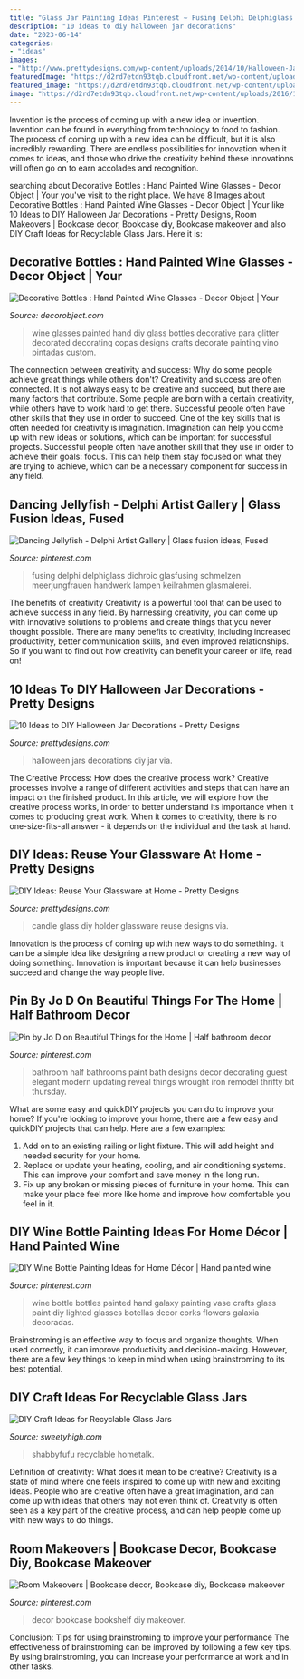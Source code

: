 ```yaml
---
title: "Glass Jar Painting Ideas Pinterest ~ Fusing Delphi Delphiglass Dichroic Glasfusing Schmelzen Meerjungfrauen Handwerk Lampen Keilrahmen Glasmalerei"
description: "10 ideas to diy halloween jar decorations"
date: "2023-06-14"
categories:
- "ideas"
images:
- "http://www.prettydesigns.com/wp-content/uploads/2014/10/Halloween-Jars.jpg"
featuredImage: "https://d2rd7etdn93tqb.cloudfront.net/wp-content/uploads/2016/12/Jar-DIY-Shabbyfufu-121616.jpg"
featured_image: "https://d2rd7etdn93tqb.cloudfront.net/wp-content/uploads/2016/12/Jar-DIY-Shabbyfufu-121616.jpg"
image: "https://d2rd7etdn93tqb.cloudfront.net/wp-content/uploads/2016/12/Jar-DIY-Shabbyfufu-121616.jpg"
---
```



Invention is the process of coming up with a new idea or invention. Invention can be found in everything from technology to food to fashion. The process of coming up with a new idea can be difficult, but it is also incredibly rewarding. There are endless possibilities for innovation when it comes to ideas, and those who drive the creativity behind these innovations will often go on to earn accolades and recognition.

	

		
searching about Decorative Bottles : Hand Painted Wine Glasses - Decor Object | Your you've visit to the right place. We have 8 Images about Decorative Bottles : Hand Painted Wine Glasses - Decor Object | Your like 10 Ideas to DIY Halloween Jar Decorations - Pretty Designs, Room Makeovers | Bookcase decor, Bookcase diy, Bookcase makeover and also DIY Craft Ideas for Recyclable Glass Jars. Here it is:
		
    
## Decorative Bottles : Hand Painted Wine Glasses - Decor Object | Your

<img loading=lazy src="https://decorobject.com/wp-content/uploads/2018/11/Decorative-Bottles-Hand-Painted-Wine-Glasses.jpg" onerror="this.onerror=null;this.src='https://tse1.mm.bing.net/th?id=OIP.TyOmce0wv0LeLNfe_6ktHgHaJ6&amp;pid=15.1';" alt="Decorative Bottles : Hand Painted Wine Glasses - Decor Object | Your">

_Source: decorobject.com_

>wine glasses painted hand diy glass bottles decorative para glitter decorated decorating copas designs crafts decorate painting vino pintadas custom. 

	

The connection between creativity and success: Why do some people achieve great things while others don't?
Creativity and success are often connected. It is not always easy to be creative and succeed, but there are many factors that contribute. Some people are born with a certain creativity, while others have to work hard to get there. Successful people often have other skills that they use in order to succeed. One of the key skills that is often needed for creativity is imagination. Imagination can help you come up with new ideas or solutions, which can be important for successful projects. Successful people often have another skill that they use in order to achieve their goals: focus. This can help them stay focused on what they are trying to achieve, which can be a necessary component for success in any field.

    
## Dancing Jellyfish - Delphi Artist Gallery | Glass Fusion Ideas, Fused

<img loading=lazy src="https://i.pinimg.com/736x/26/45/1e/26451e49f7f326a1468f4748b53ffd46.jpg" onerror="this.onerror=null;this.src='https://tse1.mm.bing.net/th?id=OIP.jdpKfplm-z63rxs9yN9yqgHaJ4&amp;pid=15.1';" alt="Dancing Jellyfish - Delphi Artist Gallery | Glass fusion ideas, Fused">

_Source: pinterest.com_

>fusing delphi delphiglass dichroic glasfusing schmelzen meerjungfrauen handwerk lampen keilrahmen glasmalerei. 

	

The benefits of creativity
Creativity is a powerful tool that can be used to achieve success in any field. By harnessing creativity, you can come up with innovative solutions to problems and create things that you never thought possible. There are many benefits to creativity, including increased productivity, better communication skills, and even improved relationships. So if you want to find out how creativity can benefit your career or life, read on!

    
## 10 Ideas To DIY Halloween Jar Decorations - Pretty Designs

<img loading=lazy src="http://www.prettydesigns.com/wp-content/uploads/2014/10/Halloween-Jars.jpg" onerror="this.onerror=null;this.src='https://tse3.mm.bing.net/th?id=OIP.jbfViSDxw5VpOgQAn7UdaQHaFj&amp;pid=15.1';" alt="10 Ideas to DIY Halloween Jar Decorations - Pretty Designs">

_Source: prettydesigns.com_

>halloween jars decorations diy jar via. 

	

The Creative Process: How does the creative process work?
Creative processes involve a range of different activities and steps that can have an impact on the finished product. In this article, we will explore how the creative process works, in order to better understand its importance when it comes to producing great work.
When it comes to creativity, there is no one-size-fits-all answer - it depends on the individual and the task at hand.

    
## DIY Ideas: Reuse Your Glassware At Home - Pretty Designs

<img loading=lazy src="http://www.prettydesigns.com/wp-content/uploads/2014/10/Glass-Candle-Holder.jpg" onerror="this.onerror=null;this.src='https://tse3.mm.bing.net/th?id=OIP.S1_uWsFOKEJclu-0rxUgiADIEs&amp;pid=15.1';" alt="DIY Ideas: Reuse Your Glassware at Home - Pretty Designs">

_Source: prettydesigns.com_

>candle glass diy holder glassware reuse designs via. 

	

Innovation is the process of coming up with new ways to do something. It can be a simple idea like designing a new product or creating a new way of doing something. Innovation is important because it can help businesses succeed and change the way people live.

    
## Pin By Jo D On Beautiful Things For The Home | Half Bathroom Decor

<img loading=lazy src="https://i.pinimg.com/736x/3d/b5/ef/3db5efc831ce4a8271abf42114fd3a24--small-half-bathrooms-ideas-for-small-bathrooms.jpg" onerror="this.onerror=null;this.src='https://tse2.mm.bing.net/th?id=OIP.K_38GuUdoItEroO79MHKWwHaLH&amp;pid=15.1';" alt="Pin by Jo D on Beautiful Things for the Home | Half bathroom decor">

_Source: pinterest.com_

>bathroom half bathrooms paint bath designs decor decorating guest elegant modern updating reveal things wrought iron remodel thrifty bit thursday. 

	

What are some easy and quickDIY projects you can do to improve your home?
If you're looking to improve your home, there are a few easy and quickDIY projects that can help. Here are a few examples: 
1. Add on to an existing railing or light fixture. This will add height and needed security for your home.
2. Replace or update your heating, cooling, and air conditioning systems. This can improve your comfort and save money in the long run.
3. Fix up any broken or missing pieces of furniture in your home. This can make your place feel more like home and improve how comfortable you feel in it.

    
## DIY Wine Bottle Painting Ideas For Home Décor | Hand Painted Wine

<img loading=lazy src="https://i.pinimg.com/736x/91/e7/dd/91e7dd004a95363ae8ea0f1b8c9b0de8.jpg" onerror="this.onerror=null;this.src='https://tse3.mm.bing.net/th?id=OIP.rqoW8Q3Vk0Gs14Rq1qGyXAHaML&amp;pid=15.1';" alt="DIY Wine Bottle Painting Ideas for Home Décor | Hand painted wine">

_Source: pinterest.com_

>wine bottle bottles painted hand galaxy painting vase crafts glass paint diy lighted glasses botellas decor corks flowers galaxia decoradas. 

	

Brainstroming is an effective way to focus and organize thoughts. When used correctly, it can improve productivity and decision-making. However, there are a few key things to keep in mind when using brainstroming to its best potential.

    
## DIY Craft Ideas For Recyclable Glass Jars

<img loading=lazy src="https://d2rd7etdn93tqb.cloudfront.net/wp-content/uploads/2016/12/Jar-DIY-Shabbyfufu-121616.jpg" onerror="this.onerror=null;this.src='https://tse4.mm.bing.net/th?id=OIP.CYGsXxqG7M8HXSdMDbrfMQHaLG&amp;pid=15.1';" alt="DIY Craft Ideas for Recyclable Glass Jars">

_Source: sweetyhigh.com_

>shabbyfufu recyclable hometalk. 

	

Definition of creativity: What does it mean to be creative?
Creativity is a state of mind where one feels inspired to come up with new and exciting ideas. People who are creative often have a great imagination, and can come up with ideas that others may not even think of. Creativity is often seen as a key part of the creative process, and can help people come up with new ways to do things.

    
## Room Makeovers | Bookcase Decor, Bookcase Diy, Bookcase Makeover

<img loading=lazy src="https://i.pinimg.com/736x/02/63/4a/02634a08d5bbf74d351892956521994a--black-bookshelf-affordable-home-decor.jpg" onerror="this.onerror=null;this.src='https://tse2.mm.bing.net/th?id=OIP.geQlEK0jjqigp1R_yP3sVwHaLG&amp;pid=15.1';" alt="Room Makeovers | Bookcase decor, Bookcase diy, Bookcase makeover">

_Source: pinterest.com_

>decor bookcase bookshelf diy makeover. 

	

Conclusion: Tips for using brainstroming to improve your performance
The effectiveness of brainstroming can be improved by following a few key tips. By using brainstroming, you can increase your performance at work and in other tasks.


